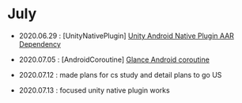 
# July

- 2020.06.29 : [UnityNativePlugin]
[Unity Android Native Plugin AAR Dependency](https://github.com/superbderrick/TIL/blob/master/UnityNativePlugin/UnityAARDefendecy.md)

- 2020.07.05 : [AndroidCoroutine]
[Glance Android coroutine](https://github.com/superbderrick/TIL/blob/master/AndroidCoroutine/coroutine00.md)

- 2020.07.12 : made plans for cs study and detail plans to go US

- 2020.07.13 : focused unity native plugin works
